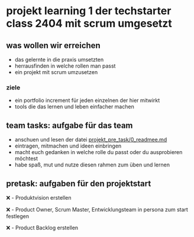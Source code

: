 # projekt learning 1 der techstarter class 2404 mit scrum umgesetzt

## was wollen wir erreichen
- das gelernte in die praxis umsetzten
- herrausfinden in welche rollen man passt
- ein projekt mit scrum umzusetzen
  
### ziele 
- ein portfolio increment für jeden einzelnen der hier mitwirkt
- tools die das lernen und leben einfacher machen

## team tasks: aufgabe für das team
- anschuen und lesen der datei [projekt_pre_task/0_readmee.md](https://github.com/fchristian1/project-learning-1/blob/master/projekt_pre_task/0_readme.md)
- eintragen, mitmachen und ideen einbringen
- macht euch gedanken in welche rolle du passt oder du ausprobieren möchtest
- habe spaß, mut und nutze diesen rahmen zum üben und lernen

## pretask: aufgaben für den projektstart
❌ - Produktvision erstellen

❌ - Product Owner, Scrum Master, Entwicklungsteam in persona zum start festlegen

❌ - Product Backlog erstellen
